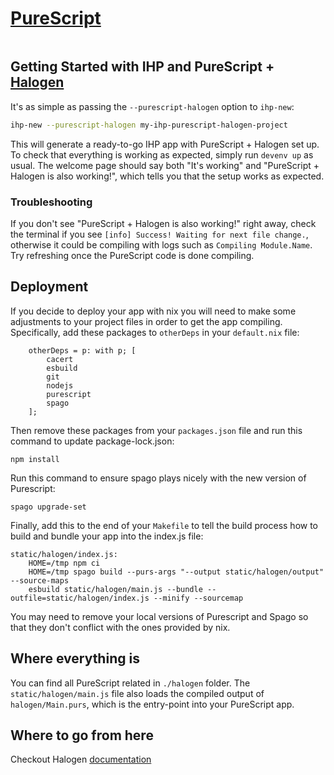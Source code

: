 # [PureScript](https://www.purescript.org/)

```toc

```

## Getting Started with IHP and PureScript + [Halogen](https://purescript-halogen.github.io/purescript-halogen/)

It's as simple as passing the `--purescript-halogen` option to `ihp-new`:

```bash
ihp-new --purescript-halogen my-ihp-purescript-halogen-project
```

This will generate a ready-to-go IHP app with PureScript + Halogen set up. To check that everything is working as expected, simply run `devenv up` as usual. The welcome page should say both "It's working" and "PureScript + Halogen is also working!", which tells you that the setup works as expected.

### Troubleshooting

If you don't see "PureScript + Halogen is also working!" right away, check the terminal if you see `[info] Success! Waiting for next file change.`, otherwise it could be compiling with logs such as `Compiling Module.Name`. Try refreshing once the PureScript code is done compiling.

## Deployment

If you decide to deploy your app with nix you will need to make some adjustments to your project files in order to get the app compiling. Specifically, add these packages to `otherDeps` in your `default.nix` file:

```
    otherDeps = p: with p; [
        cacert
        esbuild
        git
        nodejs
        purescript
        spago
    ];
```

Then remove these packages from your `packages.json` file and run this command to update package-lock.json:

```
npm install
```

Run this command to ensure spago plays nicely with the new version of Purescript:

```
spago upgrade-set
```

Finally, add this to the end of your `Makefile` to tell the build process how to build and bundle your app into the index.js file:

```
static/halogen/index.js:
	HOME=/tmp npm ci
	HOME=/tmp spago build --purs-args "--output static/halogen/output" --source-maps
	esbuild static/halogen/main.js --bundle --outfile=static/halogen/index.js --minify --sourcemap
```

You may need to remove your local versions of Purescript and Spago so that they don't conflict with the ones provided by nix.

## Where everything is

You can find all PureScript related in `./halogen` folder. The `static/halogen/main.js` file also loads the compiled output of `halogen/Main.purs`, which is the entry-point into your PureScript app.

## Where to go from here

Checkout Halogen [documentation](https://purescript-halogen.github.io/purescript-halogen/)
